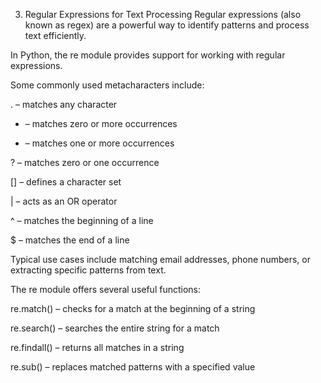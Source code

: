 3. Regular Expressions for Text Processing
Regular expressions (also known as regex) are a powerful way to identify patterns and process text efficiently.

In Python, the re module provides support for working with regular expressions.

Some commonly used metacharacters include:

. – matches any character

* – matches zero or more occurrences

+ – matches one or more occurrences

? – matches zero or one occurrence

[] – defines a character set

| – acts as an OR operator

^ – matches the beginning of a line

$ – matches the end of a line

Typical use cases include matching email addresses, phone numbers, or extracting specific patterns from text.

The re module offers several useful functions:

re.match() – checks for a match at the beginning of a string

re.search() – searches the entire string for a match

re.findall() – returns all matches in a string

re.sub() – replaces matched patterns with a specified value